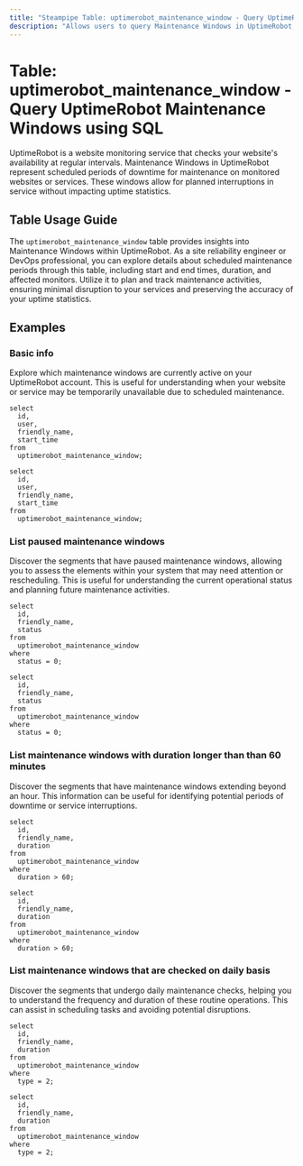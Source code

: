 ```yaml
---
title: "Steampipe Table: uptimerobot_maintenance_window - Query UptimeRobot Maintenance Windows using SQL"
description: "Allows users to query Maintenance Windows in UptimeRobot, providing critical insights into scheduled maintenance periods for monitored websites or services."
---
```


# Table: uptimerobot_maintenance_window - Query UptimeRobot Maintenance Windows using SQL

UptimeRobot is a website monitoring service that checks your website's availability at regular intervals. Maintenance Windows in UptimeRobot represent scheduled periods of downtime for maintenance on monitored websites or services. These windows allow for planned interruptions in service without impacting uptime statistics.

## Table Usage Guide

The `uptimerobot_maintenance_window` table provides insights into Maintenance Windows within UptimeRobot. As a site reliability engineer or DevOps professional, you can explore details about scheduled maintenance periods through this table, including start and end times, duration, and affected monitors. Utilize it to plan and track maintenance activities, ensuring minimal disruption to your services and preserving the accuracy of your uptime statistics.

## Examples

### Basic info
Explore which maintenance windows are currently active on your UptimeRobot account. This is useful for understanding when your website or service may be temporarily unavailable due to scheduled maintenance.

```sql+postgres
select
  id,
  user,
  friendly_name,
  start_time
from
  uptimerobot_maintenance_window;
```

```sql+sqlite
select
  id,
  user,
  friendly_name,
  start_time
from
  uptimerobot_maintenance_window;
```

### List paused maintenance windows
Discover the segments that have paused maintenance windows, allowing you to assess the elements within your system that may need attention or rescheduling. This is useful for understanding the current operational status and planning future maintenance activities.

```sql+postgres
select
  id,
  friendly_name,
  status
from
  uptimerobot_maintenance_window
where
  status = 0;
```

```sql+sqlite
select
  id,
  friendly_name,
  status
from
  uptimerobot_maintenance_window
where
  status = 0;
```

### List maintenance windows with duration longer than than 60 minutes
Discover the segments that have maintenance windows extending beyond an hour. This information can be useful for identifying potential periods of downtime or service interruptions.

```sql+postgres
select
  id,
  friendly_name,
  duration
from
  uptimerobot_maintenance_window
where
  duration > 60;
```

```sql+sqlite
select
  id,
  friendly_name,
  duration
from
  uptimerobot_maintenance_window
where
  duration > 60;
```

### List maintenance windows that are checked on daily basis
Discover the segments that undergo daily maintenance checks, helping you to understand the frequency and duration of these routine operations. This can assist in scheduling tasks and avoiding potential disruptions.

```sql+postgres
select
  id,
  friendly_name,
  duration
from
  uptimerobot_maintenance_window
where
  type = 2;
```

```sql+sqlite
select
  id,
  friendly_name,
  duration
from
  uptimerobot_maintenance_window
where
  type = 2;
```